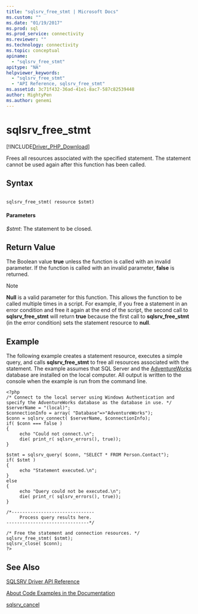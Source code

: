 ```yaml
---
title: "sqlsrv_free_stmt | Microsoft Docs"
ms.custom: ""
ms.date: "01/19/2017"
ms.prod: sql
ms.prod_service: connectivity
ms.reviewer: ""
ms.technology: connectivity
ms.topic: conceptual
apiname: 
  - "sqlsrv_free_stmt"
apitype: "NA"
helpviewer_keywords: 
  - "sqlsrv_free_stmt"
  - "API Reference, sqlsrv_free_stmt"
ms.assetid: 3c71f432-36ad-41e1-8ac7-587c82539448
author: MightyPen
ms.author: genemi
---
```

# sqlsrv_free_stmt
[!INCLUDE[Driver_PHP_Download](../../includes/driver_php_download.md)]

Frees all resources associated with the specified statement. The statement cannot be used again after this function has been called.  
  
## Syntax  
  
```  
  
sqlsrv_free_stmt( resource $stmt)  
```  
  
#### Parameters  
*$stmt*: The statement to be closed.  
  
## Return Value  
The Boolean value **true** unless the function is called with an invalid parameter. If the function is called with an invalid parameter, **false** is returned.  
  
> [!NOTE]  
> **Null** is a valid parameter for this function. This allows the function to be called multiple times in a script. For example, if you free a statement in an error condition and free it again at the end of the script, the second call to **sqlsrv_free_stmt** will return **true** because the first call to **sqlsrv_free_stmt** (in the error condition) sets the statement resource to **null**.  
  
## Example  
The following example creates a statement resource, executes a simple query, and calls **sqlsrv_free_stmt** to free all resources associated with the statement. The example assumes that SQL Server and the [AdventureWorks](https://github.com/Microsoft/sql-server-samples/tree/master/samples/databases/adventure-works) database are installed on the local computer. All output is written to the console when the example is run from the command line.  
  
```  
<?php  
/* Connect to the local server using Windows Authentication and  
specify the AdventureWorks database as the database in use. */  
$serverName = "(local)";  
$connectionInfo = array( "Database"=>"AdventureWorks");  
$conn = sqlsrv_connect( $serverName, $connectionInfo);  
if( $conn === false )  
{  
     echo "Could not connect.\n";  
     die( print_r( sqlsrv_errors(), true));  
}  
  
$stmt = sqlsrv_query( $conn, "SELECT * FROM Person.Contact");  
if( $stmt )  
{  
     echo "Statement executed.\n";  
}  
else  
{  
     echo "Query could not be executed.\n";  
     die( print_r( sqlsrv_errors(), true));  
}  
  
/*-------------------------------  
     Process query results here.  
-------------------------------*/  
  
/* Free the statement and connection resources. */  
sqlsrv_free_stmt( $stmt);  
sqlsrv_close( $conn);  
?>  
```  
  
## See Also  
[SQLSRV Driver API Reference](../../connect/php/sqlsrv-driver-api-reference.md)  

[About Code Examples in the Documentation](../../connect/php/about-code-examples-in-the-documentation.md)  

[sqlsrv_cancel](../../connect/php/sqlsrv-cancel.md)  
  
